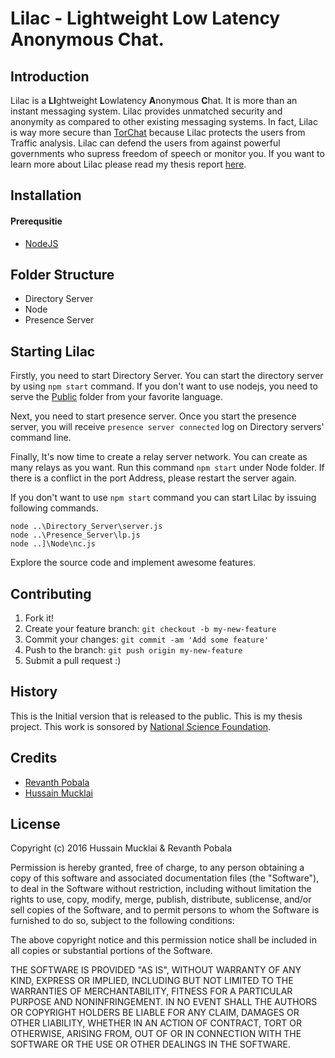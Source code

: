 # Lilac - Lightweight Low Latency Anonymous Chat.


## Introduction

Lilac is a <b>LI</b>ghtweight <b>L</b>owlatency <b>A</b>nonymous <b>C</b>hat. It is more than an instant messaging system. Lilac provides unmatched security and anonymity as compared to other existing messaging systems. In fact, Lilac is way more secure than [TorChat](https://github.com/prof7bit/TorChat) because Lilac protects the users from Traffic analysis. Lilac can defend the users from against powerful governments who supress freedom of speech or monitor you. If you want to learn more about Lilac please read my thesis report [here](revanthpobala.oom/thesis.pdf).


## Installation

#### Prerequsitie
* [NodeJS](nodejs.org)


## Folder Structure

* Directory Server
* Node
* Presence Server

## Starting Lilac

Firstly, you need to start Directory Server. You can start the directory server by using `npm start` command. If you don't want to use nodejs, you need to serve the [Public](https://github.com/revanthpobala/Lilac/tree/master/Directory_Server/public) folder from your favorite language.

Next, you need to start presence server. Once you start the presence server, you will receive `presence server connected` log on Directory servers' command line.

Finally, It's now time to create a relay server network. You can create as many relays as you want. Run this command `npm start` under Node folder. If there is a conflict in the port Address, please restart the server again.

If you don't want to use `npm start` command you can start Lilac by issuing following commands.

`node ..\Directory_Server\server.js`
<br>
`node ..\Presence_Server\lp.js`
<br>
`node ..]\Node\nc.js`

Explore the source code and implement awesome features.

## Contributing

1. Fork it!
2. Create your feature branch: `git checkout -b my-new-feature`
3. Commit your changes: `git commit -am 'Add some feature'`
4. Push to the branch: `git push origin my-new-feature`
5. Submit a pull request :)

## History

This is the Initial version that is released to the public. This is my thesis project. This work is sonsored by [National Science Foundation](https://www/nsf.gov).

## Credits

* [Revanth Pobala](revanthpobala.com)
* [Hussain Mucklai](linkedin.com/in/hussainmucklai)

## License

  Copyright (c) 2016 Hussain Mucklai & Revanth Pobala

  Permission is hereby granted, free of charge, to any person obtaining a copy of
  this software and associated documentation files (the "Software"), to deal
  in the Software without restriction, including without limitation the rights
  to use, copy, modify, merge, publish, distribute, sublicense, and/or sell
  copies of the Software, and to permit persons to whom the Software is
  furnished to do so, subject to the following conditions:

  The above copyright notice and this permission notice shall be
  included in all copies or substantial portions of the Software.

  THE SOFTWARE IS PROVIDED "AS IS", WITHOUT WARRANTY OF ANY KIND,
  EXPRESS OR IMPLIED, INCLUDING BUT NOT LIMITED TO THE WARRANTIES OF
  MERCHANTABILITY, FITNESS FOR A PARTICULAR PURPOSE AND NONINFRINGEMENT.
  IN NO EVENT SHALL THE AUTHORS OR COPYRIGHT HOLDERS BE LIABLE FOR ANY CLAIM,
  DAMAGES OR OTHER LIABILITY, WHETHER IN AN ACTION OF CONTRACT, TORT OR
  OTHERWISE, ARISING FROM, OUT OF OR IN CONNECTION WITH THE SOFTWARE
  OR THE USE OR OTHER DEALINGS IN THE SOFTWARE.
